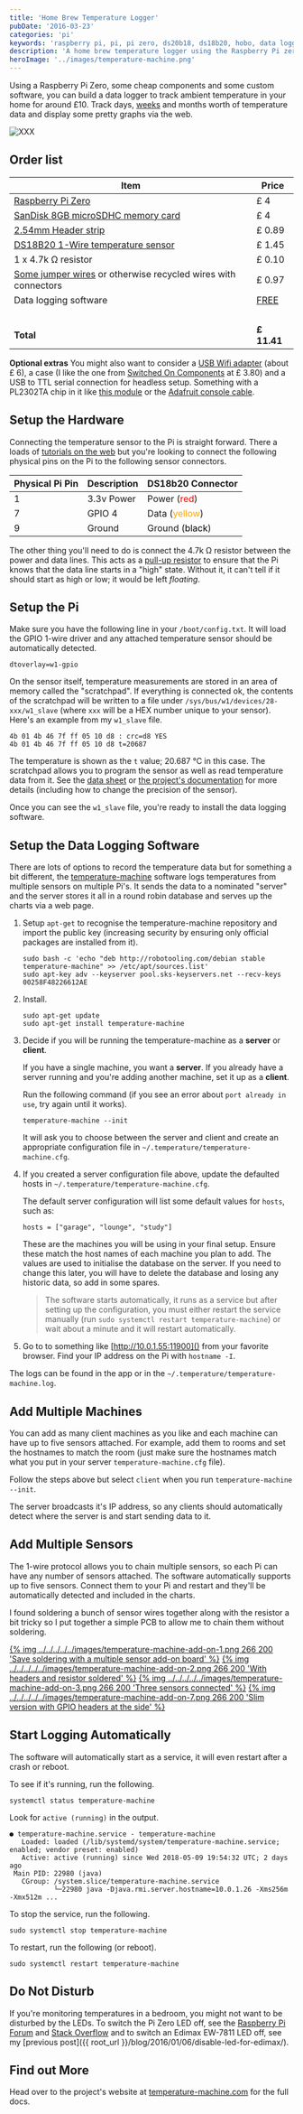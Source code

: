 ```yaml
---
title: 'Home Brew Temperature Logger'
pubDate: '2016-03-23'
categories: 'pi'
keywords: 'raspberry pi, pi, pi zero, ds20b18, ds18b20, hobo, data logger, temperature, arduino, scala'
description: 'A home brew temperature logger using the Raspberry Pi zero for around $10'
heroImage: '../images/temperature-machine.png'
---
```


Using a Raspberry Pi Zero, some cheap components and some custom software, you can build a data logger to track ambient temperature in your home for around £10. Track days, [weeks](../../../../../images/temperature-30-days.png) and months worth of temperature data and display some pretty graphs via the web.

![XXX](../images/temperature-machine.png)

<!-- more -->

## Order list

| Item | Price |
|------|-------|
| [Raspberry Pi Zero](https://shop.pimoroni.com/products/raspberry-pi-zero) | £ 4
| [SanDisk 8GB microSDHC memory card](http://amzn.to/1T6zIc9) | £ 4
| [2.54mm Header strip](http://amzn.to/1pIKZ7m)  | £ 0.89
| [DS18B20 1-Wire temperature sensor](http://amzn.to/1RhmOHc)    | £ 1.45
| 1 x 4.7k Ω resistor | £ 0.10
| [Some jumper wires](http://amzn.to/1Rlrbj9) or otherwise recycled wires with connectors |    £ 0.97
| Data logging software | <span style="color:green;">[FREE](https://github.com/tobyweston/temperature-machine)</span>
| | &nbsp;
| **Total** | **£ 11.41**


**Optional extras** You might also want to consider a [USB Wifi adapter](http://amzn.to/1RhmTKQ) (about £ 6), a case (I like the one from [Switched On Components](https://socomponents.co.uk/shop/black-laser-cut-acrylic-raspberry-pi-zero-case-v2/) at £ 3.80) and a USB to TTL serial connection for headless setup. Something with a PL2302TA chip in it like [this module](http://amzn.to/1ZtRWoA) or the [Adafruit console cable](https://www.adafruit.com/product/954).


## Setup the Hardware

Connecting the temperature sensor to the Pi is straight forward. There a loads of [tutorials on the web](https://www.google.co.uk/search?btnG=1&pws=0&q=pi+ds18b20+tutorial) but you're looking to connect the following physical pins on the Pi to the following sensor connectors.

Physical Pi Pin | Description | DS18b20 Connector
----------------|-------------|--------
1 | 3.3v Power  | Power (<span style="color:red;">red</span>)
7 | GPIO 4      | Data (<span style="color:orange;">yellow</span>)
9 | Ground      | Ground (<span style="color:black;">black</span>)

The other thing you'll need to do is connect the 4.7k Ω resistor between the power and data lines. This acts as a [pull-up resistor](https://learn.sparkfun.com/tutorials/pull-up-resistors) to ensure that the Pi knows that the data line starts in a "high" state. Without it, it can't tell if it should start as high or low; it would be left _floating_.


## Setup the Pi

Make sure you have the following line in your `/boot/config.txt`. It will load the GPIO 1-wire driver and any attached temperature sensor should be automatically detected.

    dtoverlay=w1-gpio

On the sensor itself, temperature measurements are stored in an area of memory called the "scratchpad". If everything is connected ok, the contents of the scratchpad will be written to a file under `/sys/bus/w1/devices/28-xxx/w1_slave` (where `xxx` will be a HEX number unique to your sensor). Here's an example from my `w1_slave` file.

    4b 01 4b 46 7f ff 05 10 d8 : crc=d8 YES
    4b 01 4b 46 7f ff 05 10 d8 t=20687

The temperature is shown as the `t` value; 20.687 °C in this case. The scratchpad allows you to program the sensor as well as read temperature data from it. See the [data sheet](https://www.adafruit.com/datasheets/DS18B20.pdf) or [the project's documentation](http://temperature-machine.com/docs/ds18b20_sensor.html) for more details (including how to change the precision of the sensor).

Once you can see the `w1_slave` file, you're ready to install the data logging software.


## Setup the Data Logging Software

There are lots of options to record the temperature data but for something a bit different, the [temperature-machine](https://github.com/tobyweston/temperature-machine) software logs temperatures from multiple sensors on multiple Pi's. It sends the data to a nominated "server" and the server stores it all in a round robin database and serves up the charts via a web page.

1. Setup `apt-get` to recognise the temperature-machine repository and import the public key (increasing security by ensuring only official packages are installed from it).

    ```
    sudo bash -c 'echo "deb http://robotooling.com/debian stable temperature-machine" >> /etc/apt/sources.list'
    sudo apt-key adv --keyserver pool.sks-keyservers.net --recv-keys 00258F48226612AE
    ```
    
1. Install. 

    ```
    sudo apt-get update
    sudo apt-get install temperature-machine
    ```

1. Decide if you will be running the temperature-machine as a **server** or **client**.

    If you have a single machine, you want a **server**. If you already have a server running and you're adding another machine, set it up as a **client**.

    Run the following command (if you see an error about `port already in use`, try again until it works).
    
    ```
    temperature-machine --init
    ```
    
    It will ask you to choose between the server and client and create an appropriate configuration file in `~/.temperature/temperature-machine.cfg`.

1. If you created a server configuration file above, update the defaulted hosts in `~/.temperature/temperature-machine.cfg`.

    The default server configuration will list some default values for `hosts`, such as:

    ```
    hosts = ["garage", "lounge", "study"]
    ```

    These are the machines you will be using in your final setup. <span class="bg-warning">Ensure these match the host names of each machine you plan to add</span>. The values are used to initialise the database on the server. If you need to change this later, you will have to delete the database and losing any historic data, so add in some spares.

    > The software starts automatically, it runs as a service but after setting up the configuration, you must either restart the service manually (run <code>sudo systemctl restart temperature-machine</code>) or wait about a minute and it will restart automatically.
    >
    
1. Go to to something like [http://10.0.1.55:11900]() from your favorite browser. Find your IP address on the Pi with `hostname -I`.

The logs can be found in the app or in the `~/.temperature/temperature-machine.log`.


## Add Multiple Machines

You can add as many client machines as you like and each machine can have up to five sensors attached. For example, add them to rooms and set the hostnames to match the room (just make sure the hostnames match what you put in your server `temperature-machine.cfg` file).

Follow the steps above but select `client` when you run `temperature-machine --init`.

The server broadcasts it's IP address, so any clients should automatically detect where the server is and start sending data to it.


## Add Multiple Sensors

The 1-wire protocol allows you to chain multiple sensors, so each Pi can have any number of sensors attached. The software automatically supports up to five sensors. Connect them to your Pi and restart and they'll be automatically detected and included in the charts.

I found soldering a bunch of sensor wires together along with the resistor a bit tricky so I put together a simple PCB to allow me to chain them without soldering.

[{% img ../../../../../images/temperature-machine-add-on-1.png 266 200 'Save soldering with a multiple sensor add-on board' %}](../../../../../images/temperature-machine-add-on-1.png) [{% img ../../../../../images/temperature-machine-add-on-2.png 266 200 'With headers and resistor soldered' %}](../../../../../images/temperature-machine-add-on-2.png) [{% img ../../../../../images/temperature-machine-add-on-3.png 266 200 'Three sensors connected' %}](../../../../../images/temperature-machine-add-on-3.png) [{% img ../../../../../images/temperature-machine-add-on-7.png 266 200 'Slim version with GPIO headers at the side' %}](../../../../../images/temperature-machine-add-on-7.png)



## Start Logging Automatically

The software will automatically start as a service, it will even restart after a crash or reboot.

To see if it's running, run the following.

    systemctl status temperature-machine

Look for `active (running)` in the output.

    ● temperature-machine.service - temperature-machine
       Loaded: loaded (/lib/systemd/system/temperature-machine.service; enabled; vendor preset: enabled)
       Active: active (running) since Wed 2018-05-09 19:54:32 UTC; 2 days ago
     Main PID: 22980 (java)
       CGroup: /system.slice/temperature-machine.service
               └─22980 java -Djava.rmi.server.hostname=10.0.1.26 -Xms256m -Xmx512m ...


To stop the service, run the following.

    sudo systemctl stop temperature-machine

To restart, run the following (or reboot).

    sudo systemctl restart temperature-machine


## Do Not Disturb

If you're monitoring temperatures in a bedroom, you might not want to be disturbed by the LEDs. To switch the Pi Zero LED off, see the [Raspberry Pi Forum](https://www.raspberrypi.org/forums/viewtopic.php?f=29&t=127336) and [Stack Overflow](http://raspberrypi.stackexchange.com/questions/40559/disable-leds-pi-zero?noredirect=1#comment57599_40559) and to switch an Edimax EW-7811 LED off, see my [previous post]({{ root_url }}/blog/2016/01/06/disable-led-for-edimax/).

## Find out More

Head over to the project's website at [temperature-machine.com](http://temperature-machine.com/docs) for the full docs.